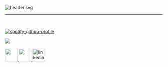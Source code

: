 ![header.svg](header.svg)

<hr>
<br>

[![spotify-github-profile](https://spotify-github-profile.vercel.app/api/view?uid=22xbyei3onruqkyzrf2n6fmbi&cover_image=true&theme=default&bar_color=53b14f&bar_color_cover=true)](https://github.com/kittinan/spotify-github-profile)

<img src="https://github-readme-stats.vercel.app/api/top-langs/?username=rhogeranacleto&theme=tokyonight&layout=compact"/>
<br><br>
<a href="https://www.instagram.com/rhogeranacleto/">
    <img src="https://cdn-icons.flaticon.com/png/512/4494/premium/4494468.png?token=exp=1658414745~hmac=9054f9e8d9341c8eaf2471c44c7f376f" height="40" />
  </a>
  <a href="https://www.twitter.com/rhogeranacleto/">
    <img src="https://cdn-icons-png.flaticon.com/512/1384/1384017.png" height="40" />
  </a>
  <a href="https://www.linkedin.com/in/rhogeranacleto/">
    <img src='https://cdn-icons-png.flaticon.com/512/1051/1051333.png' alt='linkedin' height='40'>
  </a>

<!-- <img src="https://visitor-badge.glitch.me/badge?page_id=rhogeranacleto"/> -->
